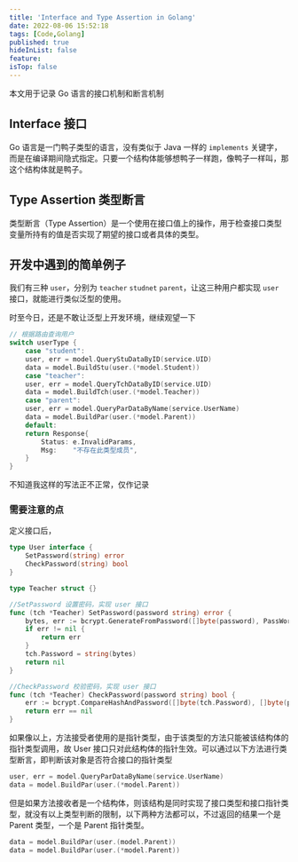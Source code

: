 ```yaml
---
title: 'Interface and Type Assertion in Golang'
date: 2022-08-06 15:52:18
tags: [Code,Golang]
published: true
hideInList: false
feature: 
isTop: false
---
```

本文用于记录 Go 语言的接口机制和断言机制
<!--more-->

## Interface 接口

Go 语言是一门鸭子类型的语言，没有类似于 Java 一样的 `implements` 关键字，而是在编译期间隐式指定。只要一个结构体能够想鸭子一样跑，像鸭子一样叫，那这个结构体就是鸭子。

## Type Assertion 类型断言

类型断言（Type Assertion）是一个使用在接口值上的操作，用于检查接口类型变量所持有的值是否实现了期望的接口或者具体的类型。

## 开发中遇到的简单例子

我们有三种 `user`，分别为 `teacher` `studnet` `parent`，让这三种用户都实现 `user` 接口，就能进行类似泛型的使用。

时至今日，还是不敢让泛型上开发环境，继续观望一下

```go
// 根据路由查询用户
switch userType {
    case "student":
    user, err = model.QueryStuDataByID(service.UID)
    data = model.BuildStu(user.(*model.Student))
    case "teacher":
    user, err = model.QueryTchDataByID(service.UID)
    data = model.BuildTch(user.(*model.Teacher))
    case "parent":
    user, err = model.QueryParDataByName(service.UserName)
    data = model.BuildPar(user.(*model.Parent))
    default:
    return Response{
        Status: e.InvalidParams,
        Msg:    "不存在此类型成员",
    }
}
```

不知道我这样的写法正不正常，仅作记录

### 需要注意的点

定义接口后，

```go
type User interface {
    SetPassword(string) error
	CheckPassword(string) bool
}

type Teacher struct {}

//SetPassword 设置密码，实现 user 接口
func (tch *Teacher) SetPassword(password string) error {
	bytes, err := bcrypt.GenerateFromPassword([]byte(password), PassWordCost)
	if err != nil {
		return err
	}
	tch.Password = string(bytes)
	return nil
}

//CheckPassword 校验密码，实现 user 接口
func (tch *Teacher) CheckPassword(password string) bool {
	err := bcrypt.CompareHashAndPassword([]byte(tch.Password), []byte(password))
	return err == nil
}
```

如果像以上，方法接受者使用的是指针类型，由于该类型的方法只能被该结构体的指针类型调用，故 User 接口只对此结构体的指针生效。可以通过以下方法进行类型断言，即判断该对象是否符合接口的指针类型

```go
user, err = model.QueryParDataByName(service.UserName)
data = model.BuildPar(user.(*model.Parent))
```



但是如果方法接收者是一个结构体，则该结构是同时实现了接口类型和接口指针类型，就没有以上类型判断的限制，以下两种方法都可以，不过返回的结果一个是 Parent 类型，一个是 Parent 指针类型。

```go
data = model.BuildPar(user.(model.Parent))
data = model.BuildPar(user.(*model.Parent))
```

